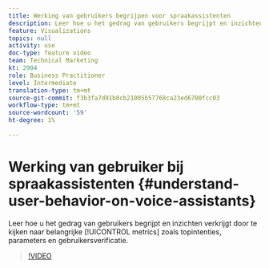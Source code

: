 ```yaml
---
title: Werking van gebruikers begrijpen voor spraakassistenten
description: Leer hoe u het gedrag van gebruikers begrijpt en inzichten verkrijgt door belangrijke metriek zoals hoogste intenties, parameters en gebruikersauthentificatie te bekijken.
feature: Visualizations
topics: null
activity: use
doc-type: feature video
team: Technical Marketing
kt: 2904
role: Business Practitioner
level: Intermediate
translation-type: tm+mt
source-git-commit: f3b3fa7d91b0cb21005b57768ca23ed6700fcc03
workflow-type: tm+mt
source-wordcount: '59'
ht-degree: 1%

---
```



# Werking van gebruiker bij spraakassistenten {#understand-user-behavior-on-voice-assistants}

Leer hoe u het gedrag van gebruikers begrijpt en inzichten verkrijgt door te kijken naar belangrijke [!UICONTROL metrics] zoals topintenties, parameters en gebruikersverificatie.

>[!VIDEO](https://video.tv.adobe.com/v/27227/?quality=9)
